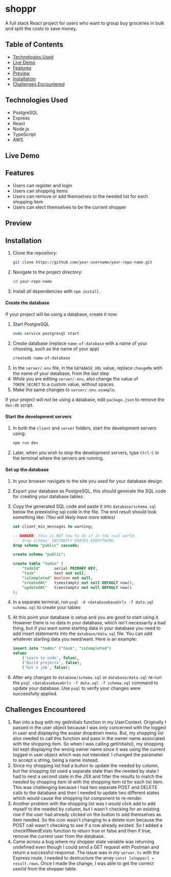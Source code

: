 # shoppr

A full stack React project for users who want to group buy groceries in bulk and split the costs to save money.

## Table of Contents

- [Technologies Used](#technologies-used)
- [Live Demo](#live-demo)
- [Features](#features)
- [Preview](#preview)
- [Installation](#installation)
- [Challenges Encountered](#challenges-encountered)

## Technologies Used

- PostgreSQL
- Express
- React
- Node.js
- TypeScript
- AWS

## Live Demo

## Features

- Users can register and login
- Users can shopping items
- Users can remove or add themselves to the needed list for each shopping item
- Users can elect themselves to be the current shopper

## Preview

## Installation

1. Clone the repository:
   ```bash
   git clone https://github.com/your-username/your-repo-name.git
   ```
2. Navigate to the project directory:
   ```bash
   cd your-repo-name
   ```
3. Install all dependencies with `npm install`.

#### Create the database

If your project will be using a database, create it now.

1. Start PostgreSQL
   ```sh
   sudo service postgresql start
   ```
1. Create database (replace `name-of-database` with a name of your choosing, such as the name of your app)
   ```sh
   createdb name-of-database
   ```
1. In the `server/.env` file, in the `DATABASE_URL` value, replace `changeMe` with the name of your database, from the last step
1. While you are editing `server/.env`, also change the value of `TOKEN_SECRET` to a custom value, without spaces.
1. Make the same changes to `server/.env.example`.

If your project will _not_ be using a database, edit `package.json` to remove the `dev:db` script.

#### Start the development servers

1. In both the `client` and `server` folders, start the development servers using:
   ```sh
   npm run dev
   ```
1. Later, when you wish to stop the development servers, type `Ctrl-C` in the terminal where the servers are running.

#### Set up the database

1. In your browser navigate to the site you used for your database design.
1. Export your database as PostgreSQL, this should generate the SQL code for creating your database tables.
1. Copy the generated SQL code and paste it into `database/schema.sql` below the preexisting sql code in the file. The end result should look something like: _(You will likely have more tables)_

   ```SQL
   set client_min_messages to warning;

   -- DANGER: this is NOT how to do it in the real world.
   -- `drop schema` INSTANTLY ERASES EVERYTHING.
   drop schema "public" cascade;

   create schema "public";

   create table "todos" (
       "todoId"      serial PRIMARY KEY,
       "task"        text not null,
       "isCompleted" boolean not null,
       "createdAt"   timestamptz not null DEFAULT now(),
       "updatedAt"   timestamptz not null DEFAULT now()
   );
   ```

1. In a separate terminal, run `psql -d <databasebaseUrl> -f data.sql schema.sql` to create your tables
1. At this point your database is setup and you are good to start using it. However there is no data in your database, which isn't necessarily a bad thing, but if you want some starting data in your database you need to add insert statements into the `database/data.sql` file. You can add whatever starting data you need/want. Here is an example:
   ```SQL
   insert into "todos" ("task", "isCompleted")
   values
       ('Learn to code', false),
       ('Build projects', false),
       ('Get a job', false);
   ```
1. After any changes to `database/schema.sql` or `database/data.sql` re-run the `psql <databasebaseUrl> -f data.sql -f schema.sql` command to update your database. Use `psql` to verify your changes were successfully applied.

## Challenges Encountered

1. Ran into a bug with my getInitials function in my UserContext. Originally I passed in the user object because I was only concerned with the logged in user and displaying the avatar dropdown menu. But, my shopping list also needed to call this function and pass in the owner name associated with the shopping item. So when I was calling getInitials(), my shopping list kept displaying the wrong owner name since it was using the current logged in user object which was not intended. I changed the parameter to accept a string, being a name instead.
2. Since my shopping list had a button to update the needed by column, but the shopping list used a separate state than the needed by state I had to nest a second state in the JSX and filter the results to match the needed by shopping item id with the shopping item id for each list item. This was challenging because I had two separate POST and DELETE calls to the database and then I needed to update two different states which would cause the shopping list component to re-render.
3. Another problem with the shopping list was I would click add to add myself to the needed by column, but I wasn't checking for an existing row if the user had already clicked on the button to add themselves as item needed. So the icon wasn't changing to a delete icon because the POST call wasn't checking to see if a row already existed. So I added a checkIfNeedExists function to return true or false and then if true, remove the current user from the database.
4. Came across a bug where my shopper state variable was returning undefined even though I could send a GET request with Postman and return a successful response. The issue was in my `server.ts` with the Express route, I needed to destructure the array `const [shopper] = result.rows`. Once I made the change, I was able to get the correct userId from the shopper table.

